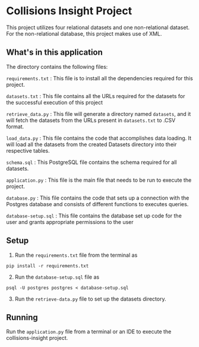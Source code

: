 # Collisions Insight Project

This project utilizes four relational datasets and one non-relational dataset. For the non-relational database, this project makes use of XML.

## What's in this application

The directory contains the following files:

`requirements.txt` : This file is to install all the dependencies required for this project. 
                    
`datasets.txt` : This file contains all the URLs required for the datasets for the successful execution of this project

`retrieve_data.py` : This file will generate a directory named `datasets`, and it will fetch the datasets from the URLs present in `datasets.txt` to .CSV format.
                  
`load_data.py` : This file contains the code that accomplishes data loading. It will load all the datasets from the created Datasets directory into their respective tables.

`schema.sql` : This PostgreSQL file contains the schema required for all datasets.

`application.py` : This file is the main file that needs to be run to execute the project.

`database.py` : This file contains the code that sets up a connection with the Postgres database and consists of different functions to executes queries.

`database-setup.sql` : This file contains the database set up code for the user and grants appropriate permissions to the user

## Setup

1. Run the `requirements.txt` file from the terminal as
```
pip install -r requirements.txt 
```
2. Run the `database-setup.sql` file as 
```
psql -U postgres postgres < database-setup.sql   
```               
3. Run the `retrieve-data.py` file to set up the datasets directory.

## Running

Run the `application.py` file from a terminal or an IDE to execute the collisions-insight project.



